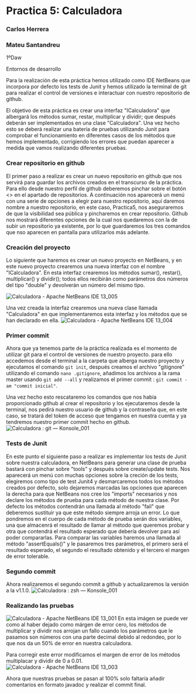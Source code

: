 # Practica 5: Calculadora

### Carlos Herrera 

### Mateu Santandreu   

 1ºDaw

 Entornos de desarrollo
 
 
 
 

Para la realización de esta práctica hemos utilizado como IDE NetBeans que incorpora por defecto los tests de Junit y hemos utilizado la terminal de git para realizar el control de versiones e interactuar con nuestro repositorio de github.

El objetivo de esta práctica es crear una interfaz "ICalculadora" que albergará los métodos sumar, restar, multiplicar y dividir; que después deberán ser implementados en una clase "Calculadora".
Una vez hecho esto se deberá realizar una batería de pruebas utilizando Junit para comprobar el funcionamiento en diferentes casos de los métodos que hemos implementado, corrigiendo los errores que puedan aparecer a medida que vamos realizando diferentes pruebas.
  
  
  ### Crear repositorio en github
  El primer paso a realizar es crear un nuevo repositorio en github que nos servirá para guardar los archivos creados en el transcurso de la práctica.
  Para ello desde nuestro perfil de github deberemos pinchar sobre el botón <<new>> en el apartado de repositorios.
  A continuación nos aparecerá un menú con una serie de opciones a elegir para nuestro repositorio, aquí daremos nombre a nuestro repositorio, en este       caso, Practica5, nos aseguraremos de que la visibilidad sea pública y pincharemos en crear repositorio.
  Github nos mostrará diferentes opciones de la cual nos quedaremos con la de subir un repositorio ya existente, por lo que guardaremos los tres comandos     que nso aparecen en pantalla para utilizarlos más adelante.
  

  
  ### Creación del proyecto
  Lo siguiente que haremos es crear un nuevo proyecto en NetBeans, y en este nuevo proyecto crearemos una nueva interfaz con el nombre "ICalculadora".
  En esta interfaz crearemos los métodos sumar(), restar(), multiplicar() y dividir(); todos ellos recibirán como parámetros dos números del tipo      "double" y devolverán un número del mismo tipo.
  
  ![Calculadora - Apache NetBeans IDE 13_005](https://user-images.githubusercontent.com/91744455/168466430-eebd19b1-a671-4b54-a26c-24e67f957641.png)
  

 
 Una vez creada la interfaz crearemos una nueva clase llamada "Calculadora" en que implementaremos esta interfaz y los métodos que se han declarado en ella.
 ![Calculadora - Apache NetBeans IDE 13_004](https://user-images.githubusercontent.com/91744455/168466519-d642408f-a4e6-4815-b914-9de1512fd2ff.png)

 ### Primer commit
 Ahora que ya tenemos parte de la práctica realizada es el momento de utilizar git para el control de versiones de nuestro proyecto.
 para ello accedemos desde el terminal a la carpeta que alberga nuestro proyecto y ejecutamos el comando ``git init``, después creamos el archivo "gitignore" utilizando el comando ``nano .gitignore``, añadimos los archivos a la rama master usando ``git add --all`` y realizamos el primer commit :
 ``git commit -am "commit inicial"``.
 
 Una vez hecho esto rescataremo los comandos que nos había proporcionado github al crear el repositorio y los ejecutaremos desde la terminal, nos pedirá nuestro usuario de github y la contraseña que, en este caso, se tratará del token de acceso que tengamos en nuestra cuenta y ya tendremos nuestro primer commit hecho en github.
 ![Calculadora : git — Konsole_001](https://user-images.githubusercontent.com/91744455/168466864-73be720c-c33e-4172-9581-bc267f55a965.png)

 
### Tests de Junit
 En este punto el siguiente paso a realizar es implementar los tests de Junit sobre nuestra calculadora, en NetBeans para generar una clase de prueba bastará con pinchar sobre "tools" y después sobre create/update tests.
 Nos aparecerá un menú con muchas opciones sobre la creción de los tests, elegiremos como tipo de test Junit4 y desmarcaremos todos los métodos creados por defecto, solo dejaremos marcadas las opciones que aparecen  la derecha para que NetBeans nos cree los "imports" necesarios y nos declare los métodos de prueba para cada método de nuestra clase.
Por defecto los métodos contendrán una llamada al método "fail" que deberemos sustituir ya que este método siempre arroja un error.
Lo que pondremos en el cuerpo de cada método de prueba serán dos variables, una que almacenrá el resultado de llamar al método que queremos probar y otra que contendrá el resultado esperado que debería devolver para así poder compararlas.
 Para comparar las variables haremos una llamada al método "assertEquals()" y le pasaremos tres parámetros, el primero será el resultado esperado, el segundo el resultado obtenido y el tercero el margen de error tolerable.
 
 ### Segundo commit 
 Ahora realizaremos el segundo commit a github y actualizaremos la versión a la v1.1.0.
 ![Calculadora : zsh — Konsole_001](https://user-images.githubusercontent.com/91744455/168467357-78ded861-d6fe-403f-8b1c-04446a891e98.png)

 
 ### Realizando las pruebas
 
 ![Calculadora - Apache NetBeans IDE 13_001](https://user-images.githubusercontent.com/91744455/168467282-5715d49c-5ad1-4660-9e96-6c62af4d6ab8.png)
En esta imágen se puede ver como al haber dejado como márgen de error cero, los métodos de multiplicar y dividir nos arrojan un fallo cuando los parámetros que le pasamos son números con una parte decimal debido al redondeo, por lo que nos da un 50% de error en nuestra calculadora.
 
 Para corregir este error modificamos el margen de error de los métodos multiplacar y dividir de 0 a 0.01.
 ![Calculadora - Apache NetBeans IDE 13_003](https://user-images.githubusercontent.com/91744455/168467463-f5ffd28a-7a8f-4c10-8fa9-cb3199945469.png)

 Ahora que nuestras pruebas se pasan al 100% solo faltaría añadir comentarios en formato javadoc y realizar el commit final.
 
